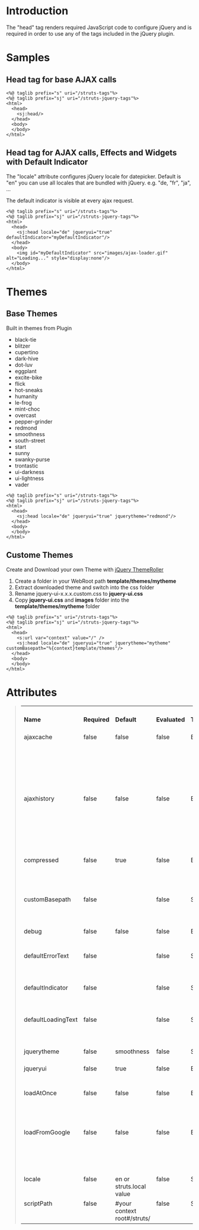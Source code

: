 

# Introduction #

The "head" tag renders required JavaScript code to configure jQuery and is required in order to use any of the tags included in the jQuery plugin.

# Samples #

## Head tag for base AJAX calls ##
```
<%@ taglib prefix="s" uri="/struts-tags"%>
<%@ taglib prefix="sj" uri="/struts-jquery-tags"%>
<html>
  <head>
    <sj:head/>
  </head>
  <body>
  </body>
</html>
```

## Head tag for AJAX calls, Effects and Widgets with Default Indicator ##
The "locale" attribute configures jQuery locale for datepicker. Default is "en" you can use all locales that are bundled with jQuery. e.g. "de, "fr", "ja", ...

The default indicator is visible at every ajax request.

```
<%@ taglib prefix="s" uri="/struts-tags"%>
<%@ taglib prefix="sj" uri="/struts-jquery-tags"%>
<html>
  <head>
    <sj:head locale="de" jqueryui="true" defaultIndicator="myDefaultIndicator"/>
  </head>
  <body>
    <img id="myDefaultIndicator" src="images/ajax-loader.gif" alt="Loading..." style="display:none"/>
  </body>
</html>
```

# Themes #

## Base Themes ##
Built in themes from Plugin

  * black-tie
  * blitzer
  * cupertino
  * dark-hive
  * dot-luv
  * eggplant
  * excite-bike
  * flick
  * hot-sneaks
  * humanity
  * le-frog
  * mint-choc
  * overcast
  * pepper-grinder
  * redmond
  * smoothness
  * south-street
  * start
  * sunny
  * swanky-purse
  * trontastic
  * ui-darkness
  * ui-lightness
  * vader

```
<%@ taglib prefix="s" uri="/struts-tags"%>
<%@ taglib prefix="sj" uri="/struts-jquery-tags"%>
<html>
  <head>
    <sj:head locale="de" jqueryui="true" jquerytheme="redmond"/>
  </head>
  <body>
  </body>
</html>
```

## Custome Themes ##
Create and Download your own Theme with [jQuery ThemeRoller](http://jqueryui.com/themeroller/)

  1. Create a folder in your WebRoot path **template/themes/mytheme**
  1. Extract downloaded theme and switch into the css folder
  1. Rename jquery-ui-x.x.x.custom.css to **jquery-ui.css**
  1. Copy **jquery-ui.css** and **images** folder into the **template/themes/mytheme** folder

```
<%@ taglib prefix="s" uri="/struts-tags"%>
<%@ taglib prefix="sj" uri="/struts-jquery-tags"%>
<html>
  <head>
    <s:url var="context" value="/" />
    <sj:head locale="de" jqueryui="true" jquerytheme="mytheme" customBasepath="%{context}template/themes"/>
  </head>
  <body>
  </body>
</html>
```

# Attributes #
> <table width='100%'>
<blockquote><tr>
<blockquote><th align='left' valign='top'><h4>Name</h4></th>
<th align='left' valign='top'><h4>Required</h4></th>
<th align='left' valign='top'><h4>Default</h4></th>
<th align='left' valign='top'><h4>Evaluated</h4></th>
<th align='left' valign='top'><h4>Type</h4></th>
<th align='left' valign='top'><h4>Description</h4></th>
</blockquote></tr>
<blockquote><tr>
<blockquote><td align='left' valign='top'>ajaxcache</td>
<td align='left' valign='top'>false</td>
<td align='left' valign='top'>false</td>
<td align='left' valign='top'>false</td>
<td align='left' valign='top'>Boolean</td>
<td align='left' valign='top'>If set to false it will force the pages that you request to not be cached by the browser.</td>
</blockquote></tr>
<tr>
<blockquote><td align='left' valign='top'>ajaxhistory</td>
<td align='left' valign='top'>false</td>
<td align='left' valign='top'>false</td>
<td align='left' valign='top'>false</td>
<td align='left' valign='top'>Boolean</td>
<td align='left' valign='top'>If set to true it will enable history and bookmarking for AJAX content and jQuery UI Tabs.</td>
</blockquote></tr>
<tr>
<blockquote><td align='left' valign='top'>compressed</td>
<td align='left' valign='top'>false</td>
<td align='left' valign='top'>true</td>
<td align='left' valign='top'>false</td>
<td align='left' valign='top'>Boolean</td>
<td align='left' valign='top'>use compressed version of jquery and jquery-ui</td>
</blockquote></tr>
<tr>
<blockquote><td align='left' valign='top'>customBasepath</td>
<td align='left' valign='top'>false</td>
<td align='left' valign='top'></td>
<td align='left' valign='top'>false</td>
<td align='left' valign='top'>String</td>
<td align='left' valign='top'>base path for custom jQuery designs</td>
</blockquote></tr>
<tr>
<blockquote><td align='left' valign='top'>debug</td>
<td align='left' valign='top'>false</td>
<td align='left' valign='top'>false</td>
<td align='left' valign='top'>false</td>
<td align='left' valign='top'>Boolean</td>
<td align='left' valign='top'>enable debug logging</td>
</blockquote></tr>
<tr>
<blockquote><td align='left' valign='top'>defaultErrorText</td>
<td align='left' valign='top'>false</td>
<td align='left' valign='top'></td>
<td align='left' valign='top'>false</td>
<td align='left' valign='top'>String</td>
<td align='left' valign='top'>The default error text for all AJAX actions</td>
</blockquote></tr>
<tr>
<blockquote><td align='left' valign='top'>defaultIndicator</td>
<td align='left' valign='top'>false</td>
<td align='left' valign='top'></td>
<td align='left' valign='top'>false</td>
<td align='left' valign='top'>String</td>
<td align='left' valign='top'>The default indicator for all AJAX actions</td>
</blockquote></tr>
<tr>
<blockquote><td align='left' valign='top'>defaultLoadingText</td>
<td align='left' valign='top'>false</td>
<td align='left' valign='top'></td>
<td align='left' valign='top'>false</td>
<td align='left' valign='top'>String</td>
<td align='left' valign='top'>The default loading text for all AJAX actions</td>
</blockquote></tr>
<tr>
<blockquote><td align='left' valign='top'>jquerytheme</td>
<td align='left' valign='top'>false</td>
<td align='left' valign='top'>smoothness</td>
<td align='left' valign='top'>false</td>
<td align='left' valign='top'>String</td>
<td align='left' valign='top'>jQuery UI theme</td>
</blockquote></tr>
<tr>
<blockquote><td align='left' valign='top'>jqueryui</td>
<td align='left' valign='top'>false</td>
<td align='left' valign='top'>true</td>
<td align='left' valign='top'>false</td>
<td align='left' valign='top'>Boolean</td>
<td align='left' valign='top'>enable jQuery UI Scripts</td>
</blockquote></tr>
<tr>
<blockquote><td align='left' valign='top'>loadAtOnce</td>
<td align='left' valign='top'>false</td>
<td align='left' valign='top'>false</td>
<td align='left' valign='top'>false</td>
<td align='left' valign='top'>Boolean</td>
<td align='left' valign='top'>do not use the on demand load for jquery ui resources</td>
</blockquote></tr>
<tr>
<blockquote><td align='left' valign='top'>loadFromGoogle</td>
<td align='left' valign='top'>false</td>
<td align='left' valign='top'>false</td>
<td align='left' valign='top'>false</td>
<td align='left' valign='top'>Boolean</td>
<td align='left' valign='top'>Load JavaScript from google content distribution network</td>
</blockquote></tr>
<tr>
<blockquote><td align='left' valign='top'>locale</td>
<td align='left' valign='top'>false</td>
<td align='left' valign='top'>en or struts.local value</td>
<td align='left' valign='top'>false</td>
<td align='left' valign='top'>String</td>
<td align='left' valign='top'>import jQuery i18n scripts.</td>
</blockquote></tr>
<tr>
<blockquote><td align='left' valign='top'>scriptPath</td>
<td align='left' valign='top'>false</td>
<td align='left' valign='top'>#your context root#/struts/</td>
<td align='left' valign='top'>false</td>
<td align='left' valign='top'>String</td>
<td align='left' valign='top'>path to the JavaScript ressources</td>
</blockquote></tr>
</blockquote></blockquote><blockquote></table>